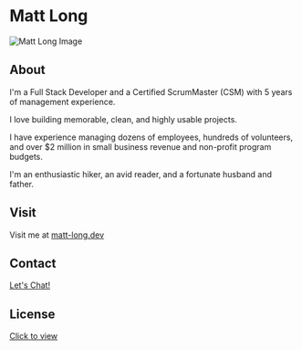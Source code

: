 # Matt Long

![Matt Long Image](https://i.imgur.com/mRAYk0X.png)

## About

I'm a Full Stack Developer and a Certified ScrumMaster (CSM) with 5 years of management experience.

I love building memorable, clean, and highly usable projects.

I have experience managing dozens of employees, hundreds of volunteers, and over \$2 million in small business revenue and non-profit program budgets.

I'm an enthusiastic hiker, an avid reader, and a fortunate husband and father.

## Visit

Visit me at [matt-long.dev](https://matt-long.dev/)

## Contact

[Let's Chat!](https://www.linkedin.com/in/mattlong34/)

## License

[Click to view](https://github.com/MattLong34/matt-long-personal-site/blob/master/LICENSE.md)
